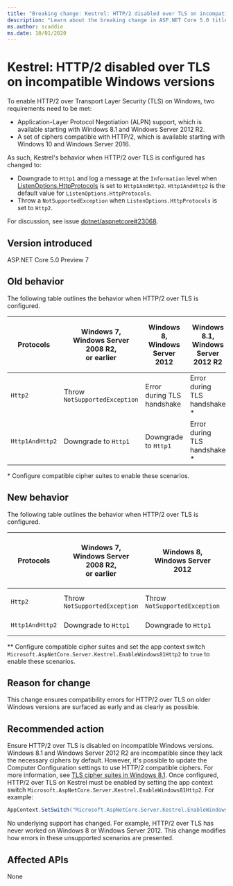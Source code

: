 ```yaml
---
title: "Breaking change: Kestrel: HTTP/2 disabled over TLS on incompatible Windows versions"
description: "Learn about the breaking change in ASP.NET Core 5.0 titled Kestrel: HTTP/2 disabled over TLS on incompatible Windows versions"
ms.author: scaddie
ms.date: 10/01/2020
---
```

# Kestrel: HTTP/2 disabled over TLS on incompatible Windows versions

To enable HTTP/2 over Transport Layer Security (TLS) on Windows, two requirements need to be met:

- Application-Layer Protocol Negotiation (ALPN) support, which is available starting with Windows 8.1 and Windows Server 2012 R2.
- A set of ciphers compatible with HTTP/2, which is available starting with Windows 10 and Windows Server 2016.

As such, Kestrel's behavior when HTTP/2 over TLS is configured has changed to:

- Downgrade to `Http1` and log a message at the `Information` level when [ListenOptions.HttpProtocols](/dotnet/api/microsoft.aspnetcore.server.kestrel.core.httpprotocols) is set to `Http1AndHttp2`. `Http1AndHttp2` is the default value for `ListenOptions.HttpProtocols`.
- Throw a `NotSupportedException` when `ListenOptions.HttpProtocols` is set to `Http2`.

For discussion, see issue [dotnet/aspnetcore#23068](https://github.com/dotnet/aspnetcore/issues/23068).

## Version introduced

ASP.NET Core 5.0 Preview 7

## Old behavior

The following table outlines the behavior when HTTP/2 over TLS is configured.

| Protocols | Windows 7,<br />Windows Server 2008 R2,<br />or earlier | Windows 8,<br />Windows Server 2012 | Windows 8.1,<br />Windows Server 2012 R2 | Windows 10,<br />Windows Server 2016,<br />or newer |
|---------------|-----------------------------------------------|--------------------------------|-------------------------------------|------------------------------------------|
| `Http2`         | Throw `NotSupportedException`                   | Error during TLS handshake     | Error during TLS handshake &ast;     | No error |
| `Http1AndHttp2` | Downgrade to `Http1`                    | Downgrade to `Http1`     | Error during TLS handshake &ast;     | No error |

&ast; Configure compatible cipher suites to enable these scenarios.

## New behavior

The following table outlines the behavior when HTTP/2 over TLS is configured.

| Protocols | Windows 7,<br />Windows Server 2008 R2,<br />or earlier | Windows 8,<br />Windows Server 2012 | Windows 8.1,<br />Windows Server 2012 R2 | Windows 10,<br />Windows Server 2016,<br />or newer |
|---------------|-----------------------------------------------|--------------------------------|-------------------------------------|------------------------------------------|
| `Http2`         | Throw `NotSupportedException`                   | Throw `NotSupportedException`     | Throw `NotSupportedException` &ast;&ast;     | No error |
| `Http1AndHttp2` | Downgrade to `Http1`                    | Downgrade to `Http1`     | Downgrade to `Http1` &ast;&ast;     | No error |

&ast;&ast; Configure compatible cipher suites and set the app context switch `Microsoft.AspNetCore.Server.Kestrel.EnableWindows81Http2` to `true` to enable these scenarios.

## Reason for change

This change ensures compatibility errors for HTTP/2 over TLS on older Windows versions are surfaced as early and as clearly as possible.

## Recommended action

Ensure HTTP/2 over TLS is disabled on incompatible Windows versions. Windows 8.1 and Windows Server 2012 R2 are incompatible since they lack the necessary ciphers by default. However, it's possible to update the Computer Configuration settings to use HTTP/2 compatible ciphers. For more information, see [TLS cipher suites in Windows 8.1](/windows/win32/secauthn/tls-cipher-suites-in-windows-8-1). Once configured, HTTP/2 over TLS on Kestrel must be enabled by setting the app context switch `Microsoft.AspNetCore.Server.Kestrel.EnableWindows81Http2`. For example:

```csharp
AppContext.SetSwitch("Microsoft.AspNetCore.Server.Kestrel.EnableWindows81Http2", true);
```

No underlying support has changed. For example, HTTP/2 over TLS has never worked on Windows 8 or Windows Server 2012. This change modifies how errors in these unsupported scenarios are presented.

## Affected APIs

None

<!--

### Category

ASP.NET Core

### Affected APIs

Not detectable via API analysis

-->
